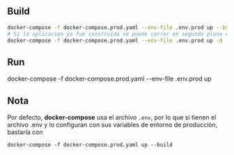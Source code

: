 ## Build

```sh
docker-compose -f docker-compose.prod.yaml --env-file .env.prod up --build
# Si la aplicacion ya fue construida se puede correr en segundo plano con -d
docker-compose -f docker-compose.prod.yaml --env-file .env.prod up -d    
```
## Run
docker-compose -f docker-compose.prod.yaml --env-file .env.prod up

## Nota
Por defecto, __docker-compose__ usa el archivo ```.env```, por lo que si tienen el archivo .env y lo configuran con sus variables de entorno de producción, bastaría con
```
docker-compose -f docker-compose.prod.yaml up --build
```